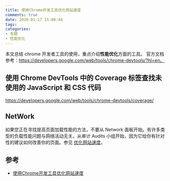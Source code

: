 ```yaml
---
title: 使用Chrome开发工具优化网站速度
comments: true
date: 2020-01-17 15:00:44
tags:
categories:
- 专题
- 性能优化
---
```


本文总结 chrome 开发者工具的使用，重点介绍**性能优化**方面的工具。
官方文档参考：https://developers.google.com/web/tools/chrome-devtools/?hl=en。

<!--more-->

## 使用 Chrome DevTools 中的 Coverage 标签查找未使用的 JavaScript 和 CSS 代码

https://developers.google.com/web/tools/chrome-devtools/coverage/


## NetWork

如果您正在寻找提高页面加载性能的方法，不要从 Network 面板开始。有许多类型的负载性能问题与网络活动无关。从审计 Audits 小组开始，因为它给你有针对性的建议如何改善你的页面。参见 [优化网站速度](https://developers.google.com/web/tools/chrome-devtools/speed/get-started)。

## 参考

* [使用Chrome开发工具优化网站速度](https://developers.google.com/web/tools/chrome-devtools/speed/get-started)